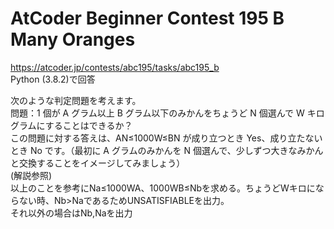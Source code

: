 # AtCoder Beginner Contest 195 B Many Oranges  
https://atcoder.jp/contests/abc195/tasks/abc195_b  
Python (3.8.2)で回答  

次のような判定問題を考えます。  
問題：1 個が A グラム以上 B グラム以下のみかんをちょうど N 個選んで W キログラムにすることはできるか？  
この問題に対する答えは、AN≤1000W≤BN が成り立つとき Yes、成り立たないとき No です。（最初に A グラムのみかんを N 個選んで、少しずつ大きなみかんと交換することをイメージしてみましょう）  
(解説参照)  
以上のことを参考にNa≤1000WA、1000WB≤Nbを求める。ちょうどWキロにならない時、Nb>NaであるためUNSATISFIABLEを出力。  
それ以外の場合はNb,Naを出力
